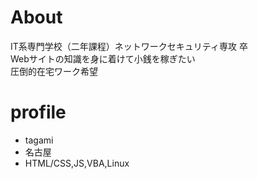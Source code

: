 # About
IT系専門学校（二年課程）ネットワークセキュリティ専攻 卒  
Webサイトの知識を身に着けて小銭を稼ぎたい  
圧倒的在宅ワーク希望

# profile
- tagami
- 名古屋
- HTML/CSS,JS,VBA,Linux

